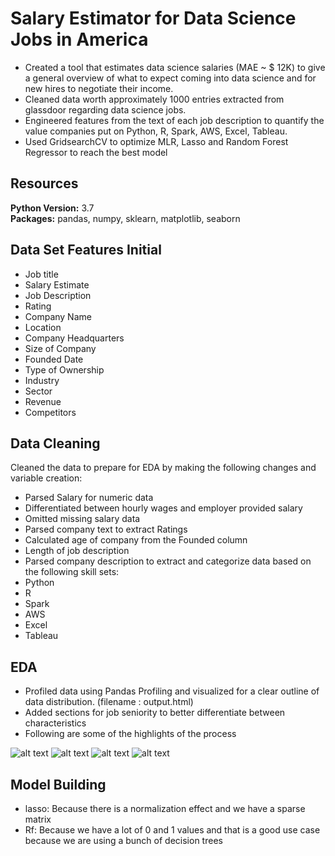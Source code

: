 # Salary Estimator for Data Science Jobs in America<br />
* Created a tool that estimates data science salaries (MAE ~ $ 12K) to give a general overview of what to expect coming into data science and for new hires to negotiate their income.<br />
* Cleaned data worth approximately 1000 entries extracted from glassdoor regarding data science jobs.<br />
* Engineered features from the text of each job description to quantify the value companies put on Python, R, Spark, AWS, Excel, Tableau.<br />
* Used GridsearchCV to optimize MLR, Lasso and Random Forest Regressor to reach the best model<br />

## Resources<br />
**Python Version:** 3.7<br />
**Packages:** pandas, numpy, sklearn, matplotlib, seaborn<br />

## Data Set Features Initial<br />
* Job title<br />
* Salary Estimate<br />
* Job Description<br />
* Rating<br />
* Company Name<br />
* Location<br />
* Company Headquarters<br />
* Size of Company<br />
* Founded Date<br />
* Type of Ownership<br />
* Industry<br />
* Sector<br />
* Revenue<br />
* Competitors<br />

## Data Cleaning<br />
Cleaned the data to prepare for EDA by making the following changes and variable creation:<br />

* Parsed Salary for numeric data<br />
* Differentiated between hourly wages and employer provided salary<br />
* Omitted missing salary data<br />
* Parsed company text to extract Ratings<br />
* Calculated age of company from the Founded column<br />
* Length of job description<br />
* Parsed company description to extract and categorize data based on the following skill sets:<br />
* Python<br />
* R<br />
* Spark<br />
* AWS<br />
* Excel<br />
* Tableau<br />

## EDA<br />
* Profiled data using Pandas Profiling and visualized for a clear outline of data distribution. (filename : output.html)
* Added sections for job seniority to better differentiate between characteristics
* Following are some of the highlights of the process

![alt text](https://github.com/skahout/ds_salary_proj/blob/main/png/boxlpots_comparison.PNG "Variations by Factors")
![alt text](https://github.com/skahout/ds_salary_proj/blob/main/png/Job_Type.PNG "Count by Job Type")
![alt text](https://github.com/skahout/ds_salary_proj/blob/main/png/correlation_heatmap.PNG "Factor Correlation Heatmap")
![alt text](https://github.com/skahout/ds_salary_proj/blob/main/png/Ownership_Section_Visuals.PNG "Histograms of Ownership and Sector")

## Model Building
* lasso: Because there is a normalization effect and we have a sparse matrix
* Rf: Because we have a lot of 0 and 1 values and that is a good use case because we are using a bunch of decision trees

